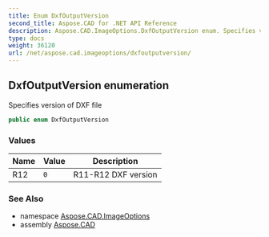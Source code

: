 ```yaml
---
title: Enum DxfOutputVersion
second_title: Aspose.CAD for .NET API Reference
description: Aspose.CAD.ImageOptions.DxfOutputVersion enum. Specifies version of DXF file
type: docs
weight: 36120
url: /net/aspose.cad.imageoptions/dxfoutputversion/
---
```

## DxfOutputVersion enumeration

Specifies version of DXF file

```csharp
public enum DxfOutputVersion
```

### Values

| Name | Value | Description |
| --- | --- | --- |
| R12 | `0` | R11-R12 DXF version |

### See Also

* namespace [Aspose.CAD.ImageOptions](../../aspose.cad.imageoptions/)
* assembly [Aspose.CAD](../../)


